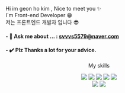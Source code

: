 Hi im geon ho kim , Nice to meet you ✨
<br/>
I`m Front-end Developer 😁 <br/>
저는 프론트엔드 개발자 입니다 😎

#### - 💬 Ask me about ... : svvvs5579@naver.com
#### - ✔️ Plz Thanks a lot for your advice.
<div align="center">
  <p>My skills</p>
  	<img src="https://img.shields.io/badge/HTML5-E34F26?style=flat&logo=HTML5&logoColor=white" />
	<img src="https://img.shields.io/badge/CSS3-1572B6?style=flat&logo=CSS3&logoColor=white" />
	<img src="https://img.shields.io/badge/JavaScript-F7DF1E?style=flat&logo=JavaScript&logoColor=white" />
  	<img src="https://img.shields.io/badge/Java-F09f?style=flat&logo=Java&logoColor=white" />
	<img src="https://img.shields.io/badge/SpringBoot-61DAFB?style=flat&logo=SpringBoot&logoColor=white" />
  <br/>
  	<img src="https://img.shields.io/badge/GitHub-181717?style=flat&logo=GitHub&logoColor=white" />
	<a href="https://velog.io/@llvovll89/posts" target="_blank">
    <img src="https://img.shields.io/badge/Velog-20C997?style=flat&logo=Velog&logoColor=white" />
  </a>
</div>

<!--
**llvovll89/llvovll89** is a ✨ _special_ ✨ repository because its `README.md` (this file) appears on your GitHub profile.

Here are some ideas to get you started:

- 🔭 I’m currently working on ...
- 🌱 I’m currently learning ...
- 👯 I’m looking to collaborate on ...
- 🤔 I’m looking for help with ...
- 📫 How to reach me: ...
- 😄 Pronouns: ...
- ⚡ Fun fact: ...
-->
